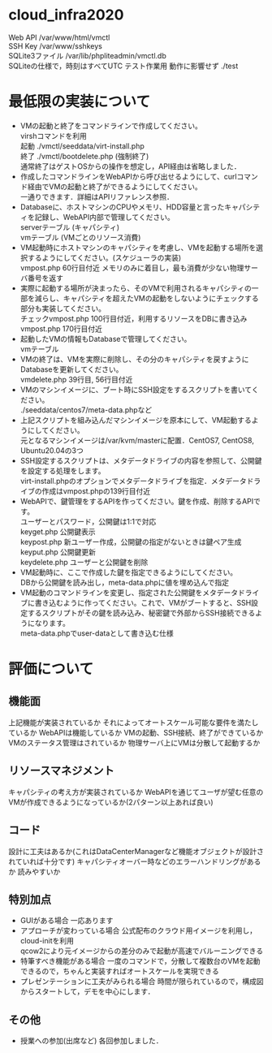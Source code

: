 # cloud_infra2020
Web API /var/www/html/vmctl  
SSH Key /var/www/sshkeys  
SQLite3ファイル /var/lib/phpliteadmin/vmctl.db  
SQLiteの仕様で，時刻はすべてUTC
テスト作業用 動作に影響せず ./test  

# 最低限の実装について

- VMの起動と終了をコマンドラインで作成してください。  
virshコマンドを利用  
起動 ./vmctl/seeddata/virt-install.php  
終了 ./vmctl/bootdelete.php (強制終了)  
通常終了はゲストOSからの操作を想定し，API経由は省略しました．  
- 作成したコマンドラインをWebAPIから呼び出せるようにして、curlコマンド経由でVMの起動と終了ができるようにしてください。  
一通りできます．詳細はAPIリファレンス参照．  
- Databaseに、ホストマシンのCPUやメモリ、HDD容量と言ったキャパシティを記録し、WebAPI内部で管理してください。  
serverテーブル (キャパシティ)  
vmテーブル (VMごとのリソース消費)  
- VM起動時にホストマシンのキャパシティを考慮し、VMを起動する場所を選択するようにしてください。(スケジューラの実装)  
vmpost.php 60行目付近 メモリのみに着目し，最も消費が少ない物理サーバ番号を返す  
- 実際に起動する場所が決まったら、そのVMで利用されるキャパシティの一部を減らし、キャパシティを超えたVMの起動をしないようにチェックする部分も実装してください。  
チェックvmpost.php 100行目付近，利用するリソースをDBに書き込みvmpost.php 170行目付近
- 起動したVMの情報もDatabaseで管理してください。  
vmテーブル  
- VMの終了は、VMを実際に削除し、その分のキャパシティを戻すようにDatabaseを更新してください。  
vmdelete.php 39行目, 56行目付近  
- VMのマシンイメージに、ブート時にSSH設定をするスクリプトを書いてください。  
./seeddata/centos7/meta-data.phpなど  
- 上記スクリプトを組み込んだマシンイメージを原本にして、VM起動するようにしてください。  
元となるマシンイメージは/var/kvm/masterに配置．CentOS7, CentOS8, Ubuntu20.04の3つ  
- SSH設定するスクリプトは、メタデータドライブの内容を参照して、公開鍵を設定する処理をします。  
virt-install.phpのオプションでメタデータドライブを指定．メタデータドライブの作成はvmpost.phpの139行目付近  
- WebAPIで、鍵管理をするAPIを作ってください。鍵を作成、削除するAPIです。  
ユーザーとパスワード，公開鍵は1:1で対応  
keyget.php 公開鍵表示  
keypost.php 新ユーザー作成，公開鍵の指定がないときは鍵ペア生成  
keyput.php 公開鍵更新  
keydelete.php ユーザーと公開鍵を削除  
- VM起動時に、ここで作成した鍵を指定できるようにしてください。  
DBから公開鍵を読み出し，meta-data.phpに値を埋め込んで指定  
- VM起動のコマンドラインを変更し、指定された公開鍵をメタデータドライブに書き込むように作ってください。これで、VMがブートすると、SSH設定するスクリプトがその鍵を読み込み、秘密鍵で外部からSSH接続できるようになります。  
meta-data.phpでuser-dataとして書き込む仕様  

# 評価について
## 機能面
上記機能が実装されているか
それによってオートスケール可能な要件を満たしているか
WebAPIは機能しているか
VMの起動、SSH接続、終了ができているか
VMのステータス管理はされているか
物理サーバ上にVMは分散して起動するか

## リソースマネジメント
キャパシティの考え方が実装されているか
WebAPIを通じてユーザが望む任意のVMが作成できるようになっているか(2パターン以上あれば良い)
## コード
設計に工夫はあるか(これはDataCenterManagerなど機能オブジェクトが設計されていれば十分です)
キャパシティオーバー時などのエラーハンドリングがあるか
読みやすいか

## 特別加点
- GUIがある場合
一応あります  
- アプローチが変わっている場合
公式配布のクラウド用イメージを利用し，cloud-initを利用  
qcow2により元イメージからの差分のみで起動が高速でバルーニングできる  
- 特筆すべき機能がある場合
一度のコマンドで，分散して複数台のVMを起動できるので，ちゃんと実装すればオートスケールを実現できる  
- プレゼンテーションに工夫がみられる場合
時間が限られているので，構成図からスタートして，デモを中心にします．

## その他
- 授業への参加(出席など)
各回参加しました．  

